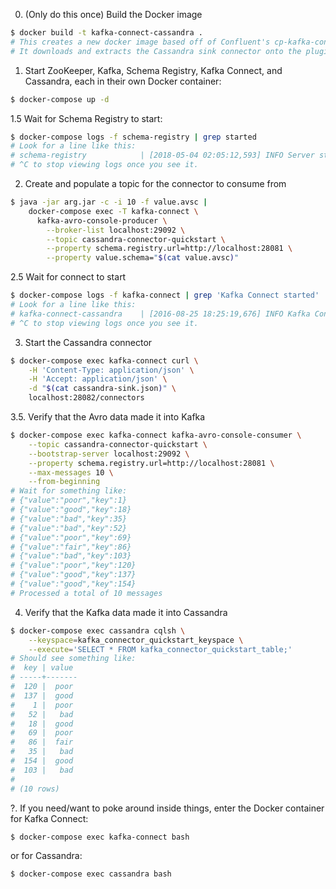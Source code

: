 0. (Only do this once) Build the Docker image
```bash
$ docker build -t kafka-connect-cassandra .
# This creates a new docker image based off of Confluent's cp-kafka-connect image
# It downloads and extracts the Cassandra sink connector onto the plugin path for Kafka connect
```

1. Start ZooKeeper, Kafka, Schema Registry, Kafka Connect, and Cassandra, each in their own Docker
container:
```bash
$ docker-compose up -d
```

1.5 Wait for Schema Registry to start:
```bash
$ docker-compose logs -f schema-registry | grep started
# Look for a line like this:
# schema-registry            | [2018-05-04 02:05:12,593] INFO Server started, listening for requests... (io.confluent.kafka.schemaregistry.rest.SchemaRegistryMain
# ^C to stop viewing logs once you see it.
```

2. Create and populate a topic for the connector to consume from
```bash
$ java -jar arg.jar -c -i 10 -f value.avsc |
    docker-compose exec -T kafka-connect \
      kafka-avro-console-producer \
        --broker-list localhost:29092 \
        --topic cassandra-connector-quickstart \
        --property schema.registry.url=http://localhost:28081 \
        --property value.schema="$(cat value.avsc)"
```

2.5 Wait for connect to start
```bash
$ docker-compose logs -f kafka-connect | grep 'Kafka Connect started'
# Look for a line like this:
# kafka-connect-cassandra    | [2016-08-25 18:25:19,676] INFO Kafka Connect started (org.apache.kafka.connect.runtime.Connect)
# ^C to stop viewing logs once you see it.
```

3. Start the Cassandra connector
```bash
$ docker-compose exec kafka-connect curl \
    -H 'Content-Type: application/json' \
    -H 'Accept: application/json' \
    -d "$(cat cassandra-sink.json)" \
    localhost:28082/connectors
```

3.5. Verify that the Avro data made it into Kafka
```bash
$ docker-compose exec kafka-connect kafka-avro-console-consumer \
    --topic cassandra-connector-quickstart \
    --bootstrap-server localhost:29092 \
    --property schema.registry.url=http://localhost:28081 \
    --max-messages 10 \
    --from-beginning
# Wait for something like:
# {"value":"poor","key":1}
# {"value":"good","key":18}
# {"value":"bad","key":35}
# {"value":"bad","key":52}
# {"value":"poor","key":69}
# {"value":"fair","key":86}
# {"value":"bad","key":103}
# {"value":"poor","key":120}
# {"value":"good","key":137}
# {"value":"good","key":154}
# Processed a total of 10 messages
```

4. Verify that the Kafka data made it into Cassandra
```bash
$ docker-compose exec cassandra cqlsh \
    --keyspace=kafka_connector_quickstart_keyspace \
    --execute='SELECT * FROM kafka_connector_quickstart_table;'
# Should see something like:
#  key | value
# -----+-------
#  120 |  poor
#  137 |  good
#    1 |  poor
#   52 |   bad
#   18 |  good
#   69 |  poor
#   86 |  fair
#   35 |   bad
#  154 |  good
#  103 |   bad
#
# (10 rows)
```

?. If you need/want to poke around inside things, enter the Docker container for Kafka Connect:
```bash
$ docker-compose exec kafka-connect bash
```
or for Cassandra:
```bash
$ docker-compose exec cassandra bash
```